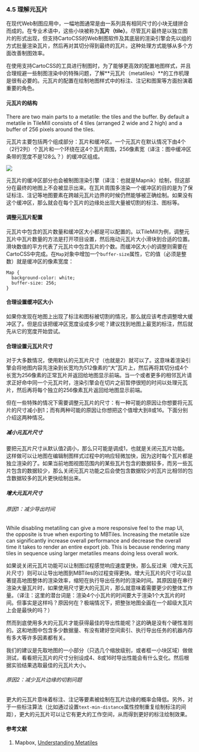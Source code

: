### 4.5 理解元瓦片

在现代Web制图应用中，一幅地图通常是由一系列具有相同尺寸的小块无缝拼合而成的。在专业术语中，这些小块被称为**瓦片（tile）**。尽管瓦片最终是以独立图片的形式出现，但支持CartoCSS的Web制图软件及其底层的渲染引擎会先以组的方式批量渲染瓦片，然后再对其切分得到最终的瓦片。这种处理方式能够从多个方面改善制图效率。

在使用支持CartoCSS的工具进行制图时，为了能够更高效的配置地图样式，并且合理规避一些制图渲染中的特殊问题，了解**元瓦片（metatiles）**的工作机理是很有必要的。元瓦片的配置在绘制地图样式中的标注、注记和图案等方面扮演着重要的角色。

#### 元瓦片的结构

There are two main parts to a metatile: the tiles and the buffer. By default a metatile in TileMill consists of 4 tiles (arranged 2 wide and 2 high) and a buffer of 256 pixels around the tiles.

元瓦片主要包括两个组成部分：瓦片和缓冲区。一个元瓦片在默认情况下由4个（2行2列）个瓦片和一个环绕在这4个瓦片周围，256像素宽（译注：图中缓冲区条带的宽度不是128么？）的缓冲区组成。

![](https://www.mapbox.com/tilemill/assets/pages/metatile.png)

元瓦片的缓冲区部分也会被制图渲染引擎（译注：也就是Mapnik）绘制，但这部分在最终的地图上不会被显示出来。在瓦片周围多渲染一个缓冲区的目的是为了保证标注、注记等地图要素在跨越元瓦片边界的时候仍然能够被正确绘制。如果没有这个缓冲区，那么就会在每个瓦片的边缘处出现大量被切割的标注、图标等。

#### 调整元瓦片配置

元瓦片中包含的瓦片数量和缓冲区大小都是可以配置的。以TileMill为例，调整元瓦片中瓦片数量的方法是打开项目设置，然后拖动元瓦片大小滑块到合适的位置。滑块数值的平方代表了元瓦片中包含瓦片的个数。而缓冲区大小的调整则需要在CartoCSS中完成。在`Map`对象中增加一个`buffer-size`属性，它的值（必须是整数）就是缓冲区的像素宽度：

	
	Map {
	  background-color: white;
	  buffer-size: 256;
	}
	

#### 合理设置缓冲区大小

如果你发现在地图上出现了标注和图标被切割的情况，那么就应该考虑调整增大缓冲区了。但是应该把缓冲区宽度设成多少呢？建议找到地图上最宽的标注，然后就先从它的宽度开始尝试。

#### 合理设置元瓦片尺寸

对于大多数情况，使用默认的元瓦片尺寸（也就是2）就可以了。这意味着渲染引擎会将地图内容先渲染到长宽均为512像素的“大”瓦片上，然后再将其切分成4个长宽为256像素的正常瓦片并返回给地图显示前端。当一个或者更多的相邻瓦片请求正好命中同一个元瓦片时，渲染引擎会在切片之前暂停很短的时间以处理元瓦片，然后再将每个独立的256像素瓦片返回给地图显示前端。

但在一些特殊的情况下需要调整元瓦片的尺寸：有一种可能的原因让你想要将元瓦片的尺寸减小到1；而有两种可能的原因让你想把这个值增大到8或16。下面分别介绍这两种情况。

##### 减小元瓦片尺寸

要把元瓦片尺寸从默认值2调小，那么只可能是调成1，也就是关闭元瓦片功能。这样做可以让地图在编辑制图样式过程中的响应轻微加快，因为这时每个瓦片都是独立渲染的了。如果当前地图视图范围内的某些瓦片包含的数据较多，而另一些瓦片包含的数据较少，那么关闭元瓦片功能之后会使包含数据较少的瓦片比相邻的包含数据较多的瓦片更快绘制出来。

##### 增大元瓦片尺寸

###### 原因1：减少导出时间

While disabling metatiling can give a more responsive feel to the map UI, the opposite is true when exporting to MBTiles. Increasing the metatile size can significantly increase overall performance and decrease the overall time it takes to render an entire export job. This is because rendering many tiles in sequence using larger metatiles means doing less overall work.

如果说关闭元瓦片功能可以让制图过程感觉响应速度更快，那么反过来（增大元瓦片尺寸）则可以让导出地图到MBTiles的过程变得更快。增大元瓦片的尺寸可以显著提高地图整体的渲染效率，缩短在执行导出任务时的渲染时间。其原因是在串行渲染大量瓦片时，如果使用尺寸更大的元瓦片，那么就意味着需要更少的整体工作量。（译注：这里的潜台词是：渲染4个小瓦片的时间要大于渲染1个大瓦片的时间。但事实是这样吗？原因何在？极端情况下，把整张地图全画在一个超级大瓦片上会是最快的吗？）

然而到底使用多大的元瓦片才能获得最佳的导出性能呢？这的确是没有个硬性准则的。这和地图中包含多少数据量、有没有建好空间索引、执行导出任务的机器内存有多大等许多因素都有关。

我们的建议是先取地图的一小部分（只选几个缩放级别，或者框一小块区域）做做测试，看看把元瓦片的尺寸分别设成4、8或16时导出性能会有什么变化。然后根据实验结果选取最佳的元瓦片大小。

###### 原因2：减少瓦片边缘的切割问题

更大的元瓦片意味着标注、注记等要素被绘制在瓦片边缘的概率会降低。另外，对于一些标注算法（比如通过设置`text-min-distance`属性控制重复绘制标注的间距），更大的元瓦片可以让它有更大的工作空间，从而得到更好的标注绘制效果。

#### 参考文献

1. Mapbox, [Understanding Metatiles](https://www.mapbox.com/tilemill/docs/guides/metatiles/)
